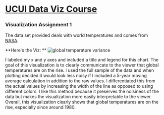 # [UCUI Data Viz Course](https://www.coursera.org/learn/datavisualization/home/welcome)
### Visualization Assignment 1

The data set provided deals with world temperatures and comes from [NASA]((https://data.giss.nasa.gov/gistemp/)).


**Here's the Viz: **
![global temperature variance](https://github.com/etav/Data-viz-assignment2/assets/13032648/47b024f6-fbd5-4785-a2c8-6271c9a61fc4)




I labeled my x and y axes and included a title and legend for this chart. The goal of this visualization is to clearly communicate to the viewer that global temperatures are on the rise. I used the full sample of the data and when plotting decided it would look less noisy if I included a 5-year moving average calculation in addition to the raw values. I differentiated this from the actual values by increasing the width of the line as opposed to using different colors. I like this method because it preserves the noisiness of the data but makes the visualization more easily interpretable to the viewer. Overall, this visualization clearly shows that global temperatures are on the rise, especially since around 1980.


